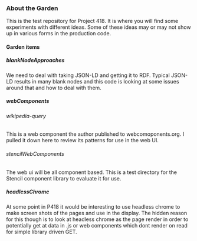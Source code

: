 ### About the Garden

This is the test repository for Project 418.  It is where you will find some experiments with different ideas. 
Some of these ideas may or may not show up in various forms in the production code.

#### Garden items

##### blankNodeApproaches
We need to deal with taking JSON-LD and getting it to RDF.  Typical JSON-LD results in many blank 
nodes and this code is looking at some issues around that and how to deal with them.

##### webComponents
###### wikipedia-query
This is a web component the author published to webcomoponents.org.  I pulled it down here to review its
patterns for use in the web UI.
###### stencilWebComponents
The web ui will be all component based.  This is a test directory for the Stencil component library 
to evaluate it for use.

##### headlessChrome
At some point in P418 it would be interesting to use headless chrome to make screen shots 
of the pages and use in the display.   The hidden reason for this though is to look at headless
chrome as the page render in order to potentially get at data in .js or web components which dont
render on read for simple library driven GET.


